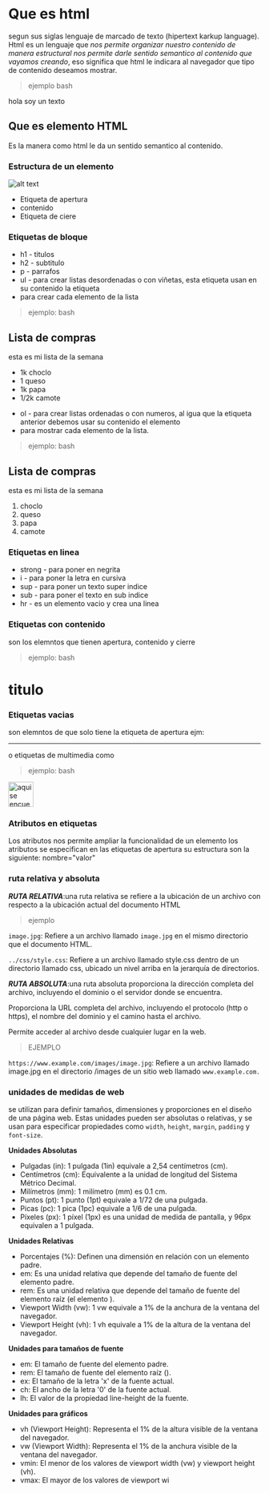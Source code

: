 # Que es html
segun sus siglas lenguaje de marcado de texto (hipertext karkup language).
Html es un lenguaje que *nos permite organizar nuestro contenido de manera estructural nos permite darle sentido semantico al contenido que vayamos creando*, eso significa que html le indicara al navegador que tipo de contenido deseamos mostrar.
>ejemplo
bash
<p>hola soy un texto</p>

## Que es elemento HTML
Es la manera como html le da un sentido semantico al contenido.

### Estructura de un elemento 
![alt text](image.png)
- Etiqueta de apertura
- contenido
- Etiqueta de ciere

### Etiquetas de bloque
- h1 - titulos
- h2 - subtitulo
- p - parrafos
- ul - para crear listas desordenadas o con viñetas, esta etiqueta usan en su contenido la etiqueta <li> para crear cada elemento de la lista
> ejemplo:
bash
<h2>Lista de compras</h2>
<p>esta es mi lista de la semana</p>
<ul>
    <li> 1k choclo</li>
    <li> 1 queso</li>
    <li> 1k papa</li>
    <li> 1/2k camote</li>
</ul>

- ol - para crear listas ordenadas o con numeros, al igua que la etiqueta  anterior debemos usar su contenido el elemento <li> para mostrar cada elemento de la lista.
> ejemplo:
bash
<h2>Lista de compras</h2>
<p>esta es mi lista de la semana</p>
<ol>
    <li> choclo</li>
    <li> queso</li>
    <li> papa</li>
    <li> camote</li>
</ol>

### Etiquetas en linea 
- strong - para poner en negrita
- i - para poner la letra en cursiva
- sup - para poner un texto super indice
- sub - para poner el texto en sub indice
- hr - es un elemento vacio y crea una linea
### Etiquetas con contenido 
son los elemntos que tienen apertura, contenido y cierre
> ejemplo:
bash
<h1>titulo</h1>

### Etiquetas vacias
son elemntos de que solo tiene la etiqueta de apertura ejm:<hr> o etiquetas de multimedia como <img>
>ejemplo:
bash
<img src="" alt="aqui se encuenta la imagen de goku" width="50px">

### Atributos en etiquetas
Los atributos nos permite ampliar la funcionalidad de un elemento los atributos se especifican en las etiquetas de apertura su estructura son la siguiente:
nombre="valor"
### ruta relativa y absoluta
***RUTA RELATIVA***:una ruta relativa se refiere a la ubicación de un archivo con respecto a la ubicación actual del documento HTML
 > ejemplo
 
 `image.jpg`: Refiere a un archivo llamado `image.jpg` en el mismo directorio que el documento HTML. 
 
 `../css/style.css`: Refiere a un archivo llamado style.css dentro de un directorio llamado css, ubicado un nivel arriba en la jerarquía de directorios. 
 
 ***RUTA ABSOLUTA***:una ruta absoluta proporciona la dirección completa del archivo, incluyendo el dominio o el servidor donde se encuentra. 
 
 Proporciona la URL completa del archivo, incluyendo el protocolo (http o https), el nombre del dominio y el camino hasta el archivo.
 
 Permite acceder al archivo desde cualquier lugar en la web.
 >EJEMPLO
 
 `https://www.example.com/images/image.jpg`: Refiere a un archivo llamado image.jpg en el directorio /images de un sitio web llamado `www.example.com.` 
 
 ### unidades de medidas de web
 se utilizan para definir tamaños, dimensiones y proporciones en el diseño de una página web. Estas unidades pueden ser absolutas o relativas, y se usan para especificar propiedades como `width`, `height`, `margin`, `padding` y `font-size`. 
 
 **Unidades Absolutas**
 - Pulgadas (in): 1 pulgada (1in) equivale a 2,54 centímetros (cm).
 - Centímetros (cm): Equivalente a la unidad de longitud del Sistema Métrico Decimal.
 - Milímetros (mm): 1 milímetro (mm) es 0.1 cm.
 - Puntos (pt): 1 punto (1pt) equivale a 1/72 de una pulgada.
 - Picas (pc): 1 pica (1pc) equivale a 1/6 de una pulgada.
 - Píxeles (px): 1 píxel (1px) es una unidad de medida de pantalla, y 96px equivalen a 1 pulgada. 
   
 **Unidades Relativas**
 - Porcentajes (%): Definen una dimensión en relación con un elemento padre.
 - em: Es una unidad relativa que depende del tamaño de fuente del elemento padre.
 - rem: Es una unidad relativa que depende del tamaño de fuente del elemento raíz (el elemento <html>).
 - Viewport Width (vw): 1 vw equivale a 1% de la anchura de la ventana del navegador.
 - Viewport Height (vh): 1 vh equivale a 1% de la altura de la ventana del navegador. 
 
 **Unidades para tamaños de fuente**
 - em: El tamaño de fuente del elemento padre. 
 - rem: El tamaño de fuente del elemento raíz (<html>). 
 - ex: El tamaño de la letra 'x' de la fuente actual. 
 - ch: El ancho de la letra '0' de la fuente actual. 
 - lh: El valor de la propiedad line-height de la fuente. 
 
 **Unidades para gráficos**
 - vh (Viewport Height): Representa el 1% de la altura visible de la ventana del navegador.
 - vw (Viewport Width): Representa el 1% de la anchura visible de la ventana del navegador.
 - vmin: El menor de los valores de viewport width (vw) y viewport height (vh).
 - vmax: El mayor de los valores de viewport wi

